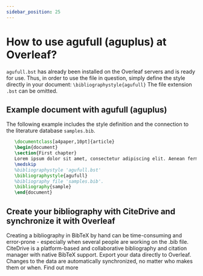 ```yaml
---
sidebar_position: 25
---
```


# How to use agufull (aguplus) at Overleaf?
`agufull.bst` has already been installed on the Overleaf servers and is ready for use. Thus, in order to use the file in question, simply define the style directly in your document: `\bibliographystyle{agufull}` The file extension `.bst` can be omitted.

## Example document with agufull (aguplus)
The following example includes the style definition and the connection to the literature database `samples.bib`.
```tex
   \documentclass[a4paper,10pt]{article}
   \begin{document}
   \section{First chapter}
   Lorem ipsum dolor sit amet, consectetur adipiscing elit. Aenean fermentum justo massa, ut maximus mauris sodales et. Aenean vel elit a erat rhoncus pharetra.
   \medskip
   %bibliographystyle 'agufull.bst'
   \bibliographystyle{agufull}
   %bibliography file 'samples.bib'.
   \bibliography{sample}
   \end{document}
```

## Create your bibliography with CiteDrive and synchronize it with Overleaf
Creating a bibliography in BibTeX by hand can be time-consuming and error-prone - especially when several people are working on the .bib file. CiteDrive is a platform-based and collaborative bibliography and citation manager with native BibTeX support. Export your data directly to Overleaf. Changes to the data are automatically synchronized, no matter who makes them or when. Find out more